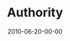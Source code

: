 ---
layout: message
category: message
series: "House Work"
title: "Authority"
date: 2010-06-20-00-00
message_id: 625
audio: "http://s3.amazonaws.com/crossroadsaudiomessages/HouseWork02.mp3"
audio-duration: "40:36"
program: "http://s3.amazonaws.com/crossroads-media/media/legacy/documents/06_19-20_10Program.pdf"
description: "Brian Tome discusses how aligning with authority structures can help us pursue our passions."
video: "https://s3.amazonaws.com/crossroadsvideomessages/HouseWork02.mp4"
video-duration: "40:43"
video-image: "http://s3.amazonaws.com/crossroads-media/images/legacy/content/HouseWork02_Still.jpg"
explicit: false
---